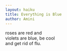 ```yaml
---
layout: haiku
title: Everything is Blue
author: Amini
---
```


roses are red and <br>
violets are blue, be cool <br>
and get rid of flu.
